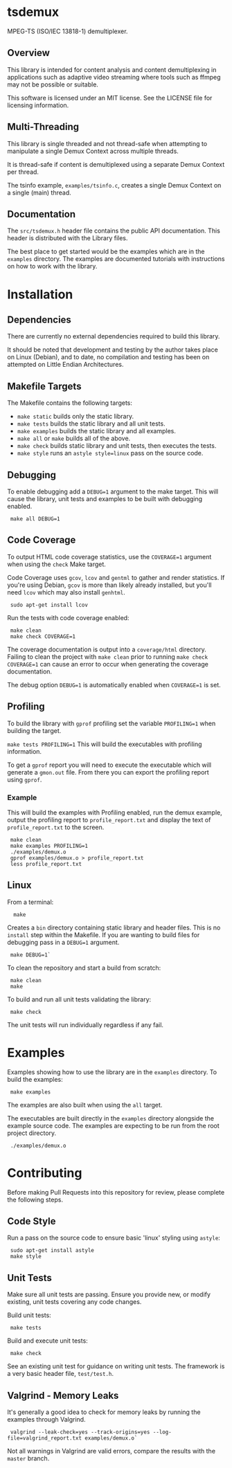 # tsdemux
MPEG-TS (ISO/IEC 13818-1) demultiplexer.

## Overview
This library is intended for content analysis and content demultiplexing in
applications such as adaptive video streaming where tools such as ffmpeg may
not be possible or suitable.

This software is licensed under an MIT license.
See the LICENSE file for licensing information.

## Multi-Threading
This library is single threaded and not thread-safe when attempting to
manipulate a single Demux Context across multiple threads.

It is thread-safe if content is demultiplexed using a separate Demux Context per
thread.

The tsinfo example, `examples/tsinfo.c`, creates a single Demux Context on a
single (main) thread.

## Documentation
The `src/tsdemux.h` header file contains the public API documentation.
This header is distributed with the Library files.

The best place to get started would be the examples which are in the `examples`
directory.
The examples are documented tutorials with instructions on how to work
with the library.

# Installation
## Dependencies
There are currently no external dependencies required to build this library.

It should be noted that development and testing by the author takes place on
Linux (Debian), and to date, no compilation and testing has been on attempted
on Little Endian Architectures.

## Makefile Targets
The Makefile contains the following targets:
- `make static` builds only the static library.
- `make tests` builds the static library and all unit tests.
- `make examples` builds the static library and all examples.
- `make all` or `make` builds all of the above.
- `make check` builds static library and unit tests, then executes the tests.
- `make style` runs an `astyle style=linux` pass on the source code.

## Debugging
To enable debugging add a `DEBUG=1` argument to the make target.
This will cause the library, unit tests and examples to be built with debugging
enabled.
```
 make all DEBUG=1
```

## Code Coverage
To output HTML code coverage statistics, use the `COVERAGE=1` argument when
using the `check` Make target.

Code Coverage uses `gcov`, `lcov` and `gentml` to gather and render statistics.
If you're using Debian, `gcov` is more than likely already installed, but you'll
need `lcov` which may also install `genhtml`.
```
 sudo apt-get install lcov
```

Run the tests with code coverage enabled:
```
 make clean
 make check COVERAGE=1
```
The coverage documentation is output into a `coverage/html` directory.
Failing to clean the project with `make clean` prior to running
`make check COVERAGE=1` can cause an error to occur when generating the coverage
documentation.

The debug option `DEBUG=1` is automatically enabled when `COVERAGE=1` is set.

## Profiling
To build the library with `gprof` profiling set the variable `PROFILING=1` when
building the target.

`make tests PROFILING=1`
This will build the executables with profiling information.

To get a `gprof` report you will need to execute the executable which will
generate a `gmon.out` file. From there you can export the profiling report using
`gprof`.

### Example
This will build the examples with Profiling enabled, run the demux example,
output the profiling report to `profile_report.txt` and display the text of
`profile_report.txt` to the screen.

```
 make clean
 make examples PROFILING=1
 ./examples/demux.o
 gprof examples/demux.o > profile_report.txt
 less profile_report.txt
```

## Linux
From a terminal:
```
  make
```
Creates a `bin` directory containing static library and header files.
This is no `install` step within the Makefile.
If you are wanting to build files for debugging pass in a `DEBUG=1` argument.
```
 make DEBUG=1`
```

To clean the repository and start a build from scratch:
```
 make clean
 make
```

To build and run all unit tests validating the library:
```
 make check
```
The unit tests will run individually regardless if any fail.

# Examples
Examples showing how to use the library are in the `examples` directory.
To build the examples:
```
 make examples
```
The examples are also built when using the `all` target.

The executables are built directly in the `examples` directory alongside the
example source code.
The examples are expecting to be run from the root project directory.
```
 ./examples/demux.o
```

# Contributing
Before making Pull Requests into this repository for review, please complete
the following steps.

## Code Style
Run a pass on the source code to ensure basic 'linux' styling using
`astyle`:
```
 sudo apt-get install astyle
 make style
```

## Unit Tests
Make sure all unit tests are passing.
Ensure you provide new, or modify existing, unit tests covering any code
changes.

Build unit tests:
```
 make tests
```

Build and execute unit tests:
```
 make check
```

See an existing unit test for guidance on writing unit tests.
The framework is a very basic header file, `test/test.h`.

## Valgrind - Memory Leaks
It's generally a good idea to check for memory leaks by running the examples
through Valgrind.
```
 valgrind --leak-check=yes --track-origins=yes --log-file=valgrind_report.txt examples/demux.o`
```
Not all warnings in Valgrind are valid errors, compare the results with the
`master` branch.
